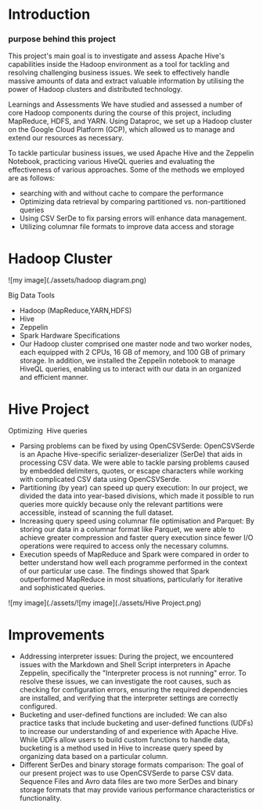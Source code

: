 

# Introduction
### purpose behind this project
This project's main goal is to investigate and assess Apache Hive's capabilities inside the Hadoop environment as a tool for tackling and resolving challenging business issues. 
We seek to effectively handle massive amounts of data and extract valuable information by utilising the power of Hadoop clusters and distributed technology.

Learnings and Assessments
We have studied and assessed a number of core Hadoop components during the course of this project, including MapReduce, HDFS, and YARN. Using Dataproc, we set up a Hadoop cluster on the Google Cloud Platform (GCP), which allowed us to manage and extend our resources as necessary.

To tackle particular business issues, we used Apache Hive and the Zeppelin Notebook, practicing various HiveQL queries and evaluating the effectiveness of various approaches. Some of the methods we employed are as follows:

- searching with and without cache to compare the performance
- Optimizing data retrieval by comparing partitioned vs. non-partitioned queries
- Using CSV SerDe to fix parsing errors will enhance data management.
- Utilizing columnar file formats to improve data access and storage
# Hadoop Cluster

![my image](./assets/hadoop diagram.png)

Big Data Tools
- Hadoop (MapReduce,YARN,HDFS)
- Hive
- Zeppelin
- Spark
Hardware Specifications
- Our Hadoop cluster comprised one master node and two worker nodes, each equipped with 2 CPUs, 16 GB of memory, and 100 GB of primary storage. In addition, we installed the Zeppelin notebook to manage HiveQL queries, enabling us to interact with our data in an organized and efficient manner.

# Hive Project
Optimizing  Hive queries
- Parsing problems can be fixed by using OpenCSVSerde: OpenCSVSerde is an Apache Hive-specific serializer-deserializer (SerDe) that aids in processing CSV data. We were able to tackle parsing problems caused by embedded delimiters, quotes, or escape characters while working with complicated CSV data using OpenCSVSerde.
- Partitioning (by year) can speed up query execution: In our project, we divided the data into year-based divisions, which made it possible to run queries more quickly because only the relevant partitions were accessible, instead of scanning the full dataset.
- Increasing query speed using columnar file optimisation and Parquet: By storing our data in a columnar format like Parquet, we were able to achieve greater compression and faster query execution since fewer I/O operations were required to access only the necessary columns.
- Execution speeds of MapReduce and Spark were compared in order to better understand how well each programme performed in the context of our particular use case. The findings showed that Spark outperformed MapReduce in most situations, particularly for iterative and sophisticated queries.


![my image](./assets/![my image](./assets/Hive Project.png)
# Improvements
- Addressing interpreter issues: During the project, we encountered issues with the Markdown and Shell Script interpreters in Apache Zeppelin, specifically the "Interpreter process is not running" error. To resolve these issues, we can investigate the root causes, such as checking for configuration errors, ensuring the required dependencies are installed, and verifying that the interpreter settings are correctly configured.
- Bucketing and user-defined functions are included: We can also practice tasks that include bucketing and user-defined functions (UDFs) to increase our understanding of and experience with Apache Hive. While UDFs allow users to build custom functions to handle data, bucketing is a method used in Hive to increase query speed by organizing data based on a particular column.
- Different SerDes and binary storage formats comparison: The goal of our present project was to use OpenCSVSerde to parse CSV data. Sequence Files and Avro data files are two more SerDes and binary storage formats that may provide various performance characteristics or functionality.
